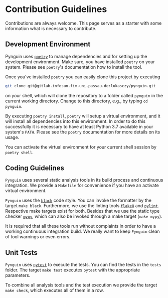 # Contribution Guidelines

Contributions are always welcome.
This page serves as a starter with some information what is necessary to contribute.

## Development Environment

Pynguin uses [`poetry`](https://poetry.eustace.io) to manage dependencies
and for setting up the development environment.
Make sure, you have installed `poetry` on your system.
Please see `poetry`'s documentation how to install the tool.

Once you've installed `poetry` you can easily clone this project by executing
```bash
git clone git@gitlab.infosun.fim.uni-passau.de:lukasczy/pynguin.git
```
on your shell, which will clone the repository to a folder called `pynguin` in the
 current working directory.
Change to this directory, e.g., by typing `cd pynguin`.

By executing `poetry install`, `poetry` will setup a virtual environment,
and it will install all dependencies into this environment.
In order to do this successfully it is necessary to have at least Python 3.7
available in your system's `PATH`.  Please see the `poetry` documentation for more
details on its usage.

You can activate the virtual environment for your current shell session by `poetry
 shell`.

## Coding Guidelines

`Pynguin` uses several static analysis tools in its build process and continuous
 integration.
We provide a `Makefile` for convenience if you have an activate virtual environment.

`Pynguin` uses the [`black`](https://github.com/psf/black) code style.
You can invoke the formatter by the target `make black`.
Furthermore, we use the linting tools [`flake8`](https://flake8.pycqa.org) and
[`pylint`](https://www.pylint.org).
Respective make targets exist for both.
Besides that we use the static type checker [`mypy`](www.mypy-lang.org),
which can also be invoked through a make target (`make mypy`).

It is required that all these tools run without complaints
in order to have a working continuous integration build.
We really want to keep `Pynguin` clean of tool warnings or even errors.

## Unit Tests

`Pynguin` uses [`pytest`](https://pytest.org) to execute the tests.
You can find the tests in the `tests` folder.
The target `make test` executes `pytest` with the appropriate parameters.

To combine all analysis tools and the test execution
we provide the target `make check`,
which executes all of them in a row.
